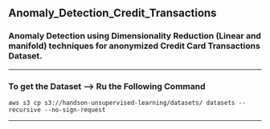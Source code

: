 ## Anomaly_Detection_Credit_Transactions

### Anomaly Detection using Dimensionality Reduction (Linear and manifold) techniques for anonymized Credit Card Transactions Dataset.
--------

### To get the Dataset --> Ru the Following Command
``` shell
aws s3 cp s3://handson-unsupervised-learning/datasets/ datasets --recursive --no-sign-request
```
--------
